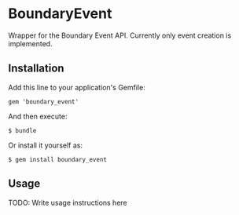 # BoundaryEvent

Wrapper for the Boundary Event API.  Currently only event creation is implemented.

## Installation

Add this line to your application's Gemfile:

    gem 'boundary_event'

And then execute:

    $ bundle

Or install it yourself as:

    $ gem install boundary_event

## Usage

TODO: Write usage instructions here
